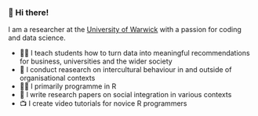 ### 👋 Hi there!

I am a researcher at the [University of Warwick](https://warwick.ac.uk) with a passion for coding and data science.

- 👨‍🏫 I teach students how to turn data into meaningful recommendations for business, universities and the wider society
- 🧐 I conduct reasearch on intercultural behaviour in and outside of organisational contexts
- 👨‍💻 I primarily programme in R
- 📝 I write research papers on social integration in various contexts
- 📺 I create video tutorials for novice R programmers

